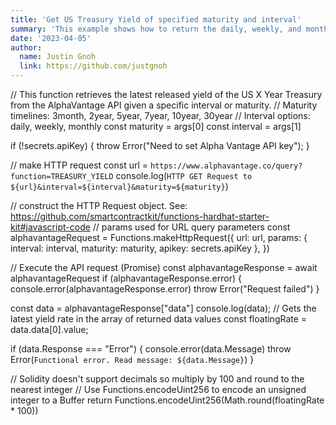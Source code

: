 ```yaml
---
title: 'Get US Treasury Yield of specified maturity and interval'
summary: 'This example shows how to return the daily, weekly, and monthly US treasury yield of a given maturity timeline from the Alphavantage API. Result is expected to be in percentage.'
date: '2023-04-05'
author:
  name: Justin Gnoh
  link: https://github.com/justgnoh
---
```

// This function retrieves the latest released yield of the US X Year Treasury from the AlphaVantage API given a specific interval or maturity.
// Maturity timelines: 3month, 2year, 5year, 7year, 10year, 30year
// Interval options: daily, weekly, monthly
const maturity = args[0]
const interval = args[1]

if (!secrets.apiKey) {
  throw Error("Need to set Alpha Vantage API key");
}

// make HTTP request
const url = `https://www.alphavantage.co/query?function=TREASURY_YIELD`
console.log(`HTTP GET Request to ${url}&interval=${interval}&maturity=${maturity}`)

// construct the HTTP Request object. See: https://github.com/smartcontractkit/functions-hardhat-starter-kit#javascript-code
// params used for URL query parameters
const alphavantageRequest = Functions.makeHttpRequest({
  url: url,
  params: {
    interval: interval,
    maturity: maturity,
    apikey: secrets.apiKey
  },
})

// Execute the API request (Promise)
const alphavantageResponse = await alphavantageRequest
if (alphavantageResponse.error) {
  console.error(alphavantageResponse.error)
  throw Error("Request failed")
}

const data = alphavantageResponse["data"]
console.log(data);
// Gets the latest yield rate in the array of returned data values
const floatingRate = data.data[0].value;

if (data.Response === "Error") {
  console.error(data.Message)
  throw Error(`Functional error. Read message: ${data.Message}`)
}

// Solidity doesn't support decimals so multiply by 100 and round to the nearest integer
// Use Functions.encodeUint256 to encode an unsigned integer to a Buffer
return Functions.encodeUint256(Math.round(floatingRate * 100))